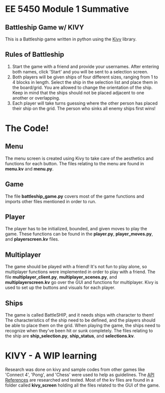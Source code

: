 # EE 5450 Module 1 Summative

## Battleship Game w/ KIVY

This is a Battleship game written in python using the [Kivy](https://kivy.org/#home) library.

## Rules of Battleship
1. Start the game with a friend and provide your usernames. After entering both names, click 'Start' and you will be 
   sent to a selection screen.
2. Both players will be given ships of four different sizes, ranging from 1 to 4 blocks in length. Select the ship in the 
   selection list and place them in the board/grid. You are allowed to change the orientation of the ship. Keep in 
   mind that the ships should not be placed adjacent to one another or overlapping.
4. Each player will take turns guessing where the other person has placed their ship on the grid. The person who sinks 
   all enemy ships first wins!
   
# The Code!
## Menu
The menu screen is created using Kivy to take care of the aesthetics and functions for each button. The files relating 
to the menu are found in **menu.kv** and **menu.py**. 

## Game
The file **battleship_game.py** covers most of the game functions and imports other files mentioned
in order to run. 

## Player
The player has to be initialized, bounded, and given moves to play the game. These functions can be found in the 
**player.py**, **player_moves.py**, and **playerscreen.kv** files. 

## Multiplayer
The game should be played with a friend! It's not fun to play alone, so multiplayer functions were implemented 
in order to play with a friend. The file **multiplayer_client.py**, **multiplayer_scenes.py**, and 
**multiplayerscreen.kv** go over the GUI and functions for multiplayer. Kivy is used to set up the buttons  and
visuals for each player.

## Ships
The game is called BattleSHIP, and it needs ships with character to them! The characteristics of the ship need to 
be defined, and the players should be able to place them on the grid. When playing the game, the ships need to 
recognize when they've been hit or sunk completely. The files relating to the ship are **ship_selection.py**, 
**ship_status**, and **selections.kv**. 

# KIVY - A WIP learning
Research was done on kivy and sample codes from other games like 'Connect 4', 'Pong', and 'Chess' were used to help 
as guidelines. The [API References](https://kivy.org/doc/stable/api-index.html) are researched and tested. Most of
the kv files are found in a folder called **kivy_screen** holding all the files related to the GUI of the game. 
